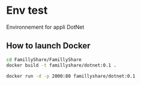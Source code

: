 # Env test

Environnement for appli DotNet


## How to launch Docker

```sh
cd FamillyShare/FamillyShare
docker build -t famillyshare/dotnet:0.1 .
```

```sh
docker run -d -p 2000:80 famillyshare/dotnet:0.1 
```